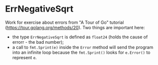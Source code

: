 # ErrNegativeSqrt
Work for exercise about errors from "A Tour of Go" tutorial (https://tour.golang.org/methods/20).
Two things are important here:
- the type <code>ErrNegativeSqrt</code> is defined as <code>float24</code> (holds the cause of errorr - the bad number);
- a call to <code>fmt.Sprint(e)</code> inside the <code>Error</code> method will send the program into an infinite loop because the <code>fmt.Sprint()</code> looks for <code>e.Error()</code> to represent <code>e</code>.
